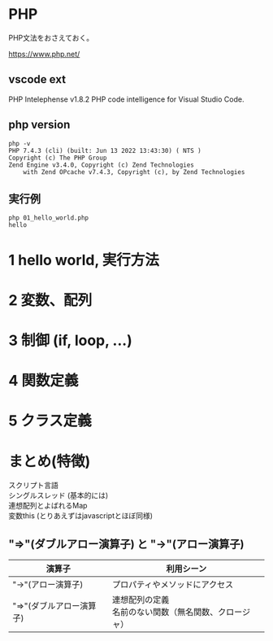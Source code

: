 # PHP

PHP文法をおさえておく。

https://www.php.net/

## vscode ext
PHP Intelephense v1.8.2 PHP code intelligence for Visual Studio Code.


## php version
```
php -v
PHP 7.4.3 (cli) (built: Jun 13 2022 13:43:30) ( NTS )
Copyright (c) The PHP Group
Zend Engine v3.4.0, Copyright (c) Zend Technologies
    with Zend OPcache v7.4.3, Copyright (c), by Zend Technologies
```

## 実行例
```
php 01_hello_world.php
hello
```

# 1 hello world, 実行方法
# 2 変数、配列
# 3 制御 (if, loop, ...)
# 4 関数定義
# 5 クラス定義
# まとめ(特徴)
スクリプト言語  
シングルスレッド (基本的には)   
連想配列とよばれるMap  
変数this (とりあえずはjavascriptとほぼ同様)  

## "=>"(ダブルアロー演算子) と "->"(アロー演算子)　

| 演算子 | 利用シーン |
| --- | --- |
| "->"(アロー演算子) | プロパティやメソッドにアクセス |
| "=>"(ダブルアロー演算子) | 連想配列の定義<br>名前のない関数（無名関数、クロージャ） |
